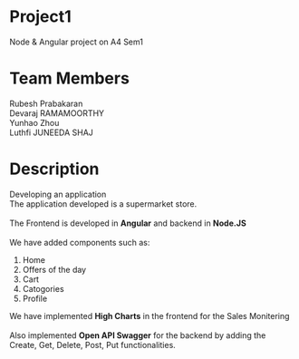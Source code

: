 # Project1
Node &amp; Angular project on A4 Sem1

# Team Members
Rubesh Prabakaran <br />
Devaraj RAMAMOORTHY <br />
Yunhao Zhou <br />
Luthfi JUNEEDA SHAJ 

# Description
Developing an application<br />
The application developed is a supermarket store.<br />
<br />
The Frontend is developed in **Angular** and backend in **Node.JS**<br />
<br />
We have added components such as:<br />
  1. Home
  2. Offers of the day
  3. Cart
  4. Catogories
  5. Profile<br />

We have implemented **High Charts** in the frontend for the Sales Monitering<br />
<br />
Also implemented **Open API Swagger** for the backend by adding the Create, Get, Delete, Post, Put functionalities.
